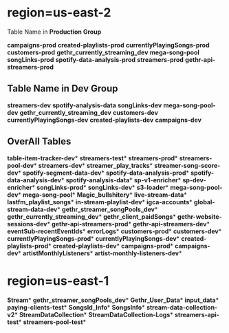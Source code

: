# region=us-east-2

Table Name in **Production Group**

**campaigns-prod**
**created-playlists-prod**
**currentlyPlayingSongs-prod**
**customers-prod**
**gethr_currently_streaming_dev**
**mega-song-pool**
**songLinks-prod**
**spotify-data-analysis-prod**
**streamers-prod**
**gethr-api-streamers-prod**


## Table Name in **Dev Group**

**streamers-dev**
**spotify-analysis-data**
**songLinks-dev**
**mega-song-pool-dev**
**gethr_currently_streaming_dev**
**customers-dev**
**currentlyPlayingSongs-dev**
**created-playlists-dev**
**campaigns-dev**


## OverAll Tables

**table-item-tracker-dev***
**streamers-test***
**streamers-prod***
**streamers-pool-dev***
**streamers-dev***
**streamer_play_tracks***
**streamer-song-score-dev***
**spotify-segment-data-dev***
**spotify-data-analysis-prod***
**spotify-data-analysis-dev***
**spotify-analysis-data***
**sp-v1-enricher***
**sp-dev-enricher***
**songLinks-prod***
**songLinks-dev***
**s3-loader***
**mega-song-pool-dev***
**mega-song-pool***
**Magic_bullshitery***
**live-stream-data***
**lastfm_playlist_songs***
**in-stream-playlist-dev***
**igca-accounts***
**global-stream-data-dev***
**gethr_streamer_songPools_dev***
**gethr_currently_streaming_dev***
**gethr_client_paidSongs***
**gethr-website-sessions-dev***
**gethr-api-streamers-prod***
**gethr-api-streamers-dev***
**eventSub-recentEventIds***
**errorLogs***
**customers-prod***
**customers-dev***
**currentlyPlayingSongs-prod***
**currentlyPlayingSongs-dev***
**created-playlists-prod***
**created-playlists-dev***
**campaigns-prod***
**campaigns-dev***
**artistMonthlyListeners***
**artist-monthly-listeners-dev***


# region=us-east-1

**Stream***
**gethr_streamer_songPools_dev***
**Gethr_User_Data***
**input_data***
**paying-clients-test***
**SongsId_Info***
**SongsInfo***
**stream-data-collection-v2***
**StreamDataCollection***
**StreamDataCollection-Logs***
**streamers-api-test***
**streamers-pool-test***
